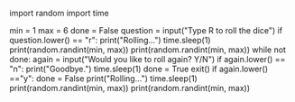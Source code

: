 import random
import time

min = 1
max = 6
done = False
question = input("Type R to roll the dice")
if question.lower() == "r":
    print("Rolling...")
    time.sleep(1)
    print(random.randint(min, max))
    print(random.randint(min, max))
while not done:
    again =  input("Would you like to roll again? Y/N")
    if again.lower() == "n":
        print("Goodbye.")
        time.sleep(1)
        done = True
        exit()
    if again.lower() =="y":
        done =  False
        print("Rolling...")
        time.sleep(1)
        print(random.randint(min, max))
        print(random.randint(min, max))

